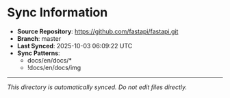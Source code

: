 # Sync Information

- **Source Repository**: https://github.com/fastapi/fastapi.git
- **Branch**: master
- **Last Synced**: 2025-10-03 06:09:22 UTC
- **Sync Patterns**:
  - docs/en/docs/*
  - !docs/en/docs/img

---
*This directory is automatically synced. Do not edit files directly.*
